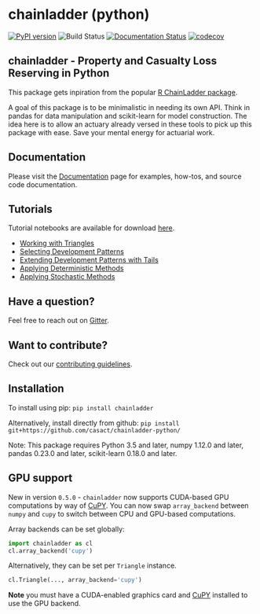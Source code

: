# chainladder (python)
[![PyPI version](https://badge.fury.io/py/chainladder.svg)](https://badge.fury.io/py/chainladder)
![Build Status](https://github.com/casact/chainladder-python/workflows/Unit%20Tests/badge.svg)
[![Documentation Status](https://readthedocs.org/projects/chainladder-python/badge/?version=latest)](http://chainladder-python.readthedocs.io/en/latest/?badge=latest)
[![codecov](https://codecov.io/gh/jbogaardt/chainladder-python/branch/master/graph/badge.svg)](https://codecov.io/gh/jbogaardt/chainladder-python)

## chainladder - Property and Casualty Loss Reserving in Python
This package gets inpiration from the popular [R ChainLadder package](https://github.com/mages/ChainLadder).

A goal of this package is to be minimalistic in needing its own API.
Think in pandas for data manipulation and scikit-learn for model construction. The idea here is to allow an actuary already versed in these tools to pick up this package with ease. Save your mental energy for actuarial work.


## Documentation
Please visit the [Documentation](https://chainladder-python.readthedocs.io/en/latest/) page for examples, how-tos, and source
code documentation.

## Tutorials
Tutorial notebooks are available for download [here](https://github.com/casact/chainladder-python/tree/master/docs/tutorials).
* [Working with Triangles](https://chainladder-python.readthedocs.io/en/latest/tutorials/triangle-tutorial.html)
* [Selecting Development Patterns](https://chainladder-python.readthedocs.io/en/latest/tutorials/development-tutorial.html)
* [Extending Development Patterns with Tails](https://chainladder-python.readthedocs.io/en/latest/tutorials/tail-tutorial.html)
* [Applying Deterministic Methods](https://chainladder-python.readthedocs.io/en/latest/tutorials/deterministic-tutorial.html)
* [Applying Stochastic Methods](https://chainladder-python.readthedocs.io/en/latest/tutorials/stochastic-tutorial.html)


## Have a question?
Feel free to reach out on [Gitter](https://gitter.im/chainladder-python/community).

## Want to contribute?
Check out our [contributing guidelines](https://github.com/casact/chainladder-python/blob/master/CONTRIBUTING.md).

## Installation
To install using pip:
`pip install chainladder`

Alternatively, install directly from github:
`pip install git+https://github.com/casact/chainladder-python/`

Note: This package requires Python 3.5 and later, numpy 1.12.0 and later,
pandas 0.23.0 and later, scikit-learn 0.18.0 and later.

## GPU support
New in version `0.5.0` - `chainladder` now supports CUDA-based GPU computations by way of [CuPY](https://github.com/cupy/cupy).  You can now swap `array_backend` between `numpy` and `cupy` to switch between CPU and GPU-based computations.

Array backends can be set globally:
```python
import chainladder as cl
cl.array_backend('cupy')
```
Alternatively, they can be set per `Triangle` instance.
```python
cl.Triangle(..., array_backend='cupy')
```
**Note** you must have a CUDA-enabled graphics card and [CuPY](https://github.com/cupy/cupy) installed to use the GPU backend.
